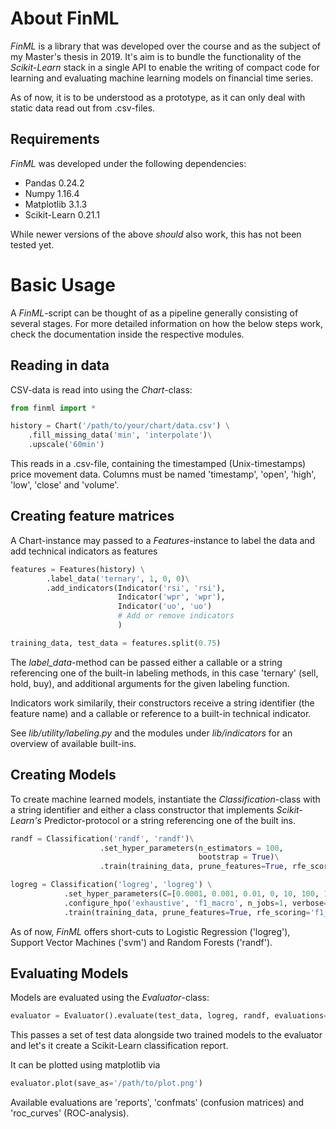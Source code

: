 
# About FinML

*FinML* is a library that was developed over the course and as the subject of my Master's thesis in 2019.
It's aim is to bundle the functionality of the *Scikit-Learn* stack in a single API to enable the writing of
compact code for learning and evaluating machine learning models on financial time series.

As of now, it is to be understood as a prototype, as it can only deal with static data read out from .csv-files.

## Requirements

*FinML* was developed under the following dependencies:

- Pandas 0.24.2
- Numpy 1.16.4
- Matplotlib 3.1.3
- Scikit-Learn 0.21.1

While newer versions of the above *should* also work, this has not been tested yet.

# Basic Usage

A *FinML*-script can be thought of as a pipeline generally consisting of several stages. For more detailed information
on how the below steps work, check the documentation inside the respective modules.

## Reading in data

CSV-data is read into using the *Chart*-class:

````python
from finml import *

history = Chart('/path/to/your/chart/data.csv') \
    .fill_missing_data('min', 'interpolate')\
    .upscale('60min')
````

This reads in a .csv-file, containing the timestamped (Unix-timestamps) price movement
data. Columns must be named 'timestamp', 'open', 'high', 'low', 'close' and 'volume'.

## Creating feature matrices

A Chart-instance may passed to a *Features*-instance to label the data and add technical
indicators as features

````python
features = Features(history) \
        .label_data('ternary', 1, 0, 0)\
        .add_indicators(Indicator('rsi', 'rsi'),
                        Indicator('wpr', 'wpr'),
                        Indicator('uo', 'uo')
                        # Add or remove indicators
                        )

training_data, test_data = features.split(0.75)
````

The *label_data*-method can be passed either a callable or a string referencing
one of the built-in labeling methods, in this case 'ternary' (sell, hold, buy), and additional arguments
for the given labeling function.

Indicators work similarily, their constructors receive a string identifier (the feature name) and a callable or reference
to a built-in technical indicator.

See *lib/utility/labeling.py* and the modules under *lib/indicators* for an overview of available built-ins.

## Creating Models

To create machine learned models, instantiate the *Classification*-class with a string identifier and either a
class constructor that implements *Scikit-Learn's* Predictor-protocol or a string referencing one of the built ins.

````python
randf = Classification('randf', 'randf')\
                    .set_hyper_parameters(n_estimators = 100,
                                          bootstrap = True)\
                    .train(training_data, prune_features=True, rfe_scoring='f1_macro')

logreg = Classification('logreg', 'logreg') \
            .set_hyper_parameters(C=[0.0001, 0.001, 0.01, 0, 10, 100, 1000]) \
            .configure_hpo('exhaustive', 'f1_macro', n_jobs=1, verbose=2) \
            .train(training_data, prune_features=True, rfe_scoring='f1_macro')
````

As of now, *FinML* offers short-cuts to Logistic Regression ('logreg'), Support Vector Machines ('svm') and 
Random Forests ('randf').

## Evaluating Models

Models are evaluated using the *Evaluator*-class:

````python
evaluator = Evaluator().evaluate(test_data, logreg, randf, evaluations=['reports'])
````

This passes a set of test data alongside two trained models to the evaluator and let's it create a Scikit-Learn
classification report.

It can be plotted using matplotlib via

````python
evaluator.plot(save_as='/path/to/plot.png')
````

Available evaluations are 'reports', 'confmats' (confusion matrices) and 'roc_curves' (ROC-analysis).